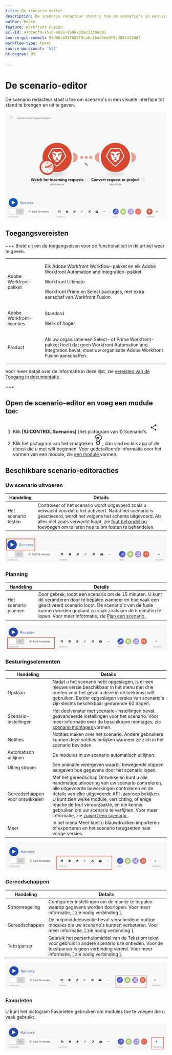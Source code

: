 ```yaml
---
title: De scenario-editor
description: De scenario redacteur staat u toe om scenario's in een visuele interface tot stand te brengen en uit te geven.
author: Becky
feature: Workfront Fusion
exl-id: 47ccecf0-751c-4026-96a9-329c33cb6801
source-git-commit: 93d06cb917680f9cabc1bad6be0f9cd843449d07
workflow-type: tm+mt
source-wordcount: '542'
ht-degree: 0%

---
```


# De scenario-editor

De scenario redacteur staat u toe om scenario&#39;s in een visuele interface tot stand te brengen en uit te geven.

![ redacteur Scenario ](assets/scenario-editor.jpg)

## Toegangsvereisten

+++ Breid uit om de toegangseisen voor de functionaliteit in dit artikel weer te geven.

<table style="table-layout:auto">
 <col> 
 <col> 
 <tbody> 
  <tr> 
   <td role="rowheader">Adobe Workfront-pakket</td> 
   <td> <p>Elk Adobe Workfront Workflow-pakket en elk Adobe Workfront Automation and Integration-pakket</p><p>Workfront Ultimate</p><p>Workfront Prime en Select packages, met extra aanschaf van Workfront Fusion.</p> </td> 
  </tr> 
  <tr data-mc-conditions=""> 
   <td role="rowheader">Adobe Workfront-licenties</td> 
   <td> <p>Standard</p><p>Werk of hoger</p> </td> 
  </tr> 
  <tr> 
   <td role="rowheader">Product</td> 
   <td>
   <p>Als uw organisatie een Select- of Prime Workfront-pakket heeft dat geen Workfront Automation and Integration bevat, moet uw organisatie Adobe Workfront Fusion aanschaffen.</li></ul>
   </td> 
  </tr>
 </tbody> 
</table>

Voor meer detail over de informatie in deze lijst, zie [ vereisten van de Toegang in documentatie ](/help/workfront-fusion/references/licenses-and-roles/access-level-requirements-in-documentation.md).

+++

## Open de scenario-editor en voeg een module toe:

1. Klik **[!UICONTROL Scenarios]** {het pictogram van 1} Scenario&#39;s ![ in het linkerpaneel.](assets/scenarios-icon.png)
1. Klik het pictogram van het vraagteken ![ vraagpictogram ](assets/question-mark-full-size.png), dan vind en klik app of de dienst die u met wilt beginnen. Voor gedetailleerde informatie over het vormen van een module, zie [ een module ](/help/workfront-fusion/create-scenarios/add-modules/configure-a-modules-settings.md) vormen.

## Beschikbare scenario-editoracties

### Uw scenario uitvoeren

| Handeling | Details |
|----------|----------|
| Het scenario testen | Controleer of het scenario wordt uitgevoerd zoals u verwacht voordat u het activeert. Nadat het scenario is geactiveerd, wordt het volgens het schema uitgevoerd. Als alles niet zoals verwacht loopt, zie [ fout behandeling ](/help/workfront-fusion/create-scenarios/config-error-handling/error-handling.md) toevoegen om te leren hoe te om fouten te behandelen. |

![ looppasscenario knoop ](assets/run-your-scenario.png)

### Planning

| Handeling | Details |
|----------|----------|
| Het scenario plannen | Door gebrek, loopt een scenario om de 15 minuten. U kunt dit veranderen door te bepalen wanneer en hoe vaak een geactiveerd scenario loopt. De scenario&#39;s van de fusie kunnen worden gepland zo vaak zoals om de 5 minuten te lopen. Voor meer informatie, zie [ Plan een scenario ](/help/workfront-fusion/create-scenarios/config-scenarios-settings/schedule-a-scenario.md). |

![ het plannen paneel ](assets/scheduling-scenario-editor.png)

### Besturingselementen

| Handeling | Details |
|----------|----------|
| Opslaan | Nadat u het scenario hebt opgeslagen, is er een nieuwe versie beschikbaar in het menu met drie punten voor het geval u deze in de toekomst wilt gebruiken. Eerder opgeslagen versies van scenario&#39;s zijn slechts beschikbaar gedurende 60 dagen. |
| Scenario-instellingen | Het deelvenster met scenario-instellingen bevat geavanceerde instellingen voor het scenario. Voor meer informatie over de beschikbare montages, zie [ scenario montages ](/help/workfront-fusion/create-scenarios/config-scenarios-settings/configure-scenario-settings.md) vormen. |
| Notities | Notities maken over het scenario. Andere gebruikers kunnen deze notities bekijken wanneer ze zich in het scenario bevinden. |
| Automatisch uitlijnen | De modules in uw scenario automatisch uitlijnen. |
| Uitleg stroom | Een animatie weergeven waarbij bewegende stippen aangeven hoe gegevens door het scenario lopen. |
| Gereedschappen voor ontwikkelen | Met het gereedschap Ontwikkelen kunt u alle handmatige uitvoering van uw scenario controleren, alle uitgevoerde bewerkingen controleren en de details van elke uitgevoerde API-aanroep bekijken. U kunt zien welke module, verrichting, of enige reactie de fout veroorzaakte, en die kennis gebruiken om uw scenario te verfijnen. Voor meer informatie, zie [ zuivert een scenario ](/help/workfront-fusion/manage-scenarios/debug-a-scenario.md). |
| Meer | In het menu Meer kunt u blauwdrukken importeren of exporteren en het scenario terugzetten naar vorige versies. |

![ controles paneel ](assets/controls-editor-scenario.png)

### Gereedschappen

| Handeling | Details |
|----------|----------|
| Stroomregeling | Configureer instellingen om de manier te bepalen waarop gegevens worden doorlopen. Voor meer informatie, [ zie nodig verbinding ]. |
| Gereedschappen | De hulpmiddelensectie bevat verscheidene nuttige modules die uw scenario&#39;s kunnen verbeteren. Voor meer informatie, [ zie nodig verbinding ]. |
| Tekstparser | Gebruik het parserhulpmiddel van de Tekst om tekst voor gebruik in andere scenario&#39;s te ontleden. Voor de tekstparser is geen verbinding vereist. Voor meer informatie, [ zie nodig verbinding ]. |

![ hulpmiddelenpaneel ](assets/tools-scenario-editor.png)

### Favorieten

U kunt het pictogram Favorieten gebruiken om modules toe te voegen die u vaak gebruikt.

![ het paneel van Favorieten ](assets/favorites-scenario-editor.png)
